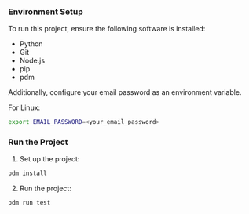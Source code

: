 ### Environment Setup

To run this project, ensure the following software is installed:

- Python
- Git
- Node.js
- pip
- pdm

Additionally, configure your email password as an environment variable.

For Linux:
```Bash
export EMAIL_PASSWORD=<your_email_password>
```

### Run the Project

1. Set up the project:

```Bash
pdm install
```

2. Run the project:

```Bash
pdm run test
```